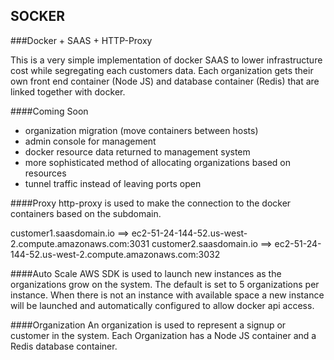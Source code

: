 ## SOCKER

###Docker + SAAS + HTTP-Proxy

This is a very simple implementation of docker SAAS to lower infrastructure cost while segregating each customers data. Each organization gets their own front end container (Node JS) and database container (Redis) that are linked together with docker. 

####Coming Soon
+ organization migration (move containers between hosts)
+ admin console for management 
+ docker resource data returned to management system
+ more sophisticated method of allocating organizations based on resources
+ tunnel traffic instead of leaving ports open


####Proxy
http-proxy is used to make the connection to the docker containers based on the subdomain.

customer1.saasdomain.io ==> ec2-51-24-144-52.us-west-2.compute.amazonaws.com:3031
customer2.saasdomain.io ==> ec2-51-24-144-52.us-west-2.compute.amazonaws.com:3032

####Auto Scale
AWS SDK is used to launch new instances as the organizations grow on the system. The default is set to 5 organizations per instance. When there is not an instance with available space a new instance will be launched and automatically configured to allow docker api access. 

####Organization
An organization is used to represent a signup or customer in the system. Each Organization has a Node JS container and a Redis database container.